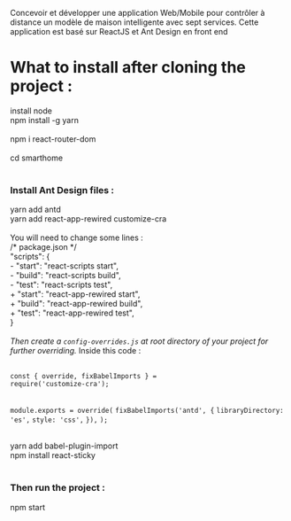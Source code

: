 Concevoir et développer une application Web/Mobile pour contrôler à
distance un modèle de maison intelligente avec sept services.
Cette application est basé sur ReactJS et Ant Design en front end

<h1>What to install after cloning the project :</h1>
install node<br>
npm install -g yarn<br><br>
npm i react-router-dom<br>
<br>
cd smarthome<br>
<br>
<h3>Install Ant Design files :</h3>
yarn add antd<br>
yarn add react-app-rewired customize-cra<br><br>
You will need to change some lines : <br>
/* package.json */<br>
"scripts": {<br>
-   "start": "react-scripts start",<br>
-   "build": "react-scripts build",<br>
-   "test": "react-scripts test",<br>
+   "start": "react-app-rewired start",<br>
+   "build": "react-app-rewired build",<br>
+   "test": "react-app-rewired test",<br>
}
<br>
<br>
<i>Then create a <code>config-overrides.js</code> at root directory of your project for further overriding.</i>
Inside this code :<br> <br>

<code>const { override, fixBabelImports } = require('customize-cra');</code>

<br>
<code>module.exports = override(</code>
       <code>fixBabelImports('antd', {</code>
         <code>libraryDirectory: 'es',</code>
         <code>style: 'css',</code>
       <code>}),</code>
<code>);</code>


<br> yarn add babel-plugin-import<br>
npm install react-sticky<br>
<br>
<h3>Then run the project :</h3>
npm start<br>
